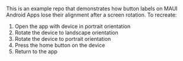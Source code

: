 This is an example repo that demonstrates how button labels on MAUI Android Apps lose their alignment after a screen rotation. 
To recreate:
1. Open the app with device in portrait orientation
2. Rotate the device to landscape orientation
3. Rotate the device to portrait orientation
4. Press the home button on the device
5. Return to the app

   
